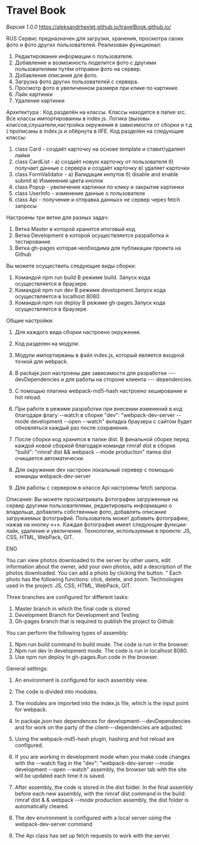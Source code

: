 # Travel Book

_Версия 1.0.0_
https://aleksandrhexlet.github.io/travelBook.github.io/

RUS
Сервис предназначен для загрузки, хранения, просмотра своих фото и фото других пользователей. 
Реализован функционал:
1) Редактирование информации о пользователе.
2) Добавление и  возможность поделится фото с другими пользователями путём отправки фото на сервер.
3) Добавления описания для фото.
4) Загрузка фото других пользователей с сервера.
5) Просмотр фото в увеличенном размере при клике по картинке.
6) Лайк картинки
7) Удаление картинки

Архитектура :
Код разделён на классы. Классы находятся в папке src. Все классы импортированны в index.js. Логика (вызовы классов,слушатели,настройка окружения в зависимости от сборки и т.д ) прописаны в index.js и обёрнута в IIFE. 
Код разделен на следующие классы:
1) class Card - создаёт карточку на основе template и ставит/удаляет лайки
2) class CardList - а) создаёт новую карточку от пользователя б) получает данные с сервера и создаёт карточку в) удаляет карточки
3) class FormValidator - а) Валидация инпутов б) disable and enable submit в) Изменения цвета кнопок
4) class Popup - увеличение картинки по клику и закрытие картинки
5) class UserInfo - изменение данные о пользователе
6) class Api - получение и отправка данныхх не сервер через fetch запросы

Настроены три ветки для разных задач:

1. Ветка Master в которой хранится итоговый код
2. Ветка Development в которой осуществляется разработка и тестирование
3. Ветка gh-pages которая необходима для публикации проекта на Github

Вы можете осуществить следующие виды сборки:

1. Командой npm run build В режиме build. Запуск кода осуществляется в браузере.
2. Командой npm run dev В режиме development.Запуск кода осуществляется в localhost 8080.
3. Командой npm run deploy В режиме gh-pages.Запуск кода осуществляется в браузере.

Общие настройки:

1. Для каждого вида сборки настроено окружение.
2. Код разделен на модули.
3. Модули импортирваны в файл index.js, который является входной точкой для webpack.
4. В packaje.json настроены две зависимости для разработки --- devDependencies и для работы на стороне клиента --- dependencies.
5. С помощью плагина webpack-md5-hash настроено хеширование и hot reload.
6. При работе в режиме разработки при внесении изменений в код благодаря флагу --watch в сборке "dev": "webpack-dev-server --mode development --open --watch" вкладка браузера с сайтом будет обновляться каждый раз после сохранения.
7. После сборки код хранится в папке dist. В финальной сборке перед каждой новой сборкой благодаря команде rimraf dist в сборке "build": "rimraf dist && webpack --mode production" папка dist очищается автоматически.

8. Для окружение dev настроен локальный серевер с помощью команды webpack-dev-server
9. Для работы с сервером в классе Api настроены fetch запросы.


Описание:
Вы можете просматривать фотографии загруженные на сервер другими пользователями, редактировать информацию о владельце, добавлять собственные фото, добавлять описание загружаемых фотографий. Пользователь может добавить фотографию, нажав на кнопку «+». Каждая фотография имеет следующие функции: лайк, удаление и увеличение. Технологии, используемые в проекте: JS, CSS, HTML, WebPack, GIT.


ENG

You can view photos downloaded to the server by other users, edit information about the owner, add your own photos, add a description of the photos downloaded. You can add a photo by clicking the button. " Each photo has the following functions: click, delete, and zoom. Technologies used in the project: JS, CSS, HTML, WebPack, GIT.

Three branches are configured for different tasks:

1. Master branch in which the final code is stored
2. Development Branch for Development and Testing
3. Gh-pages branch that is required to publish the project to Github

You can perform the following types of assembly:

1. Npm run build command In build mode. The code is run in the browser.
2. Npm run dev In development mode. The code is run in localhost 8080.
3. Use npm run deploy In gh-pages.Run code in the browser.

General settings:

1. An environment is configured for each assembly view.
2. The code is divided into modules.
3. The modules are imported into the index.js file, which is the input point for webpack.
4. In packaje.json two dependences for development---devDependencies and for work on the party of the client---dependencies are adjusted.
5. Using the webpack-md5-hash plugin, hashing and hot reload are configured.
6. If you are working in development mode when you make code changes with the --watch flag in the "dev": "webpack-dev-server --mode development --open --watch" assembly, the browser tab with the site will be updated each time it is saved.
7. After assembly, the code is stored in the dist folder. In the final assembly before each new assembly, with the rimraf dist command in the build: rimraf dist & & webpack --mode production assembly, the dist folder is automatically cleared.

8. The dev environment is configured with a local server using the webpack-dev-server command
9. The Api class has set up fetch requests to work with the server.
